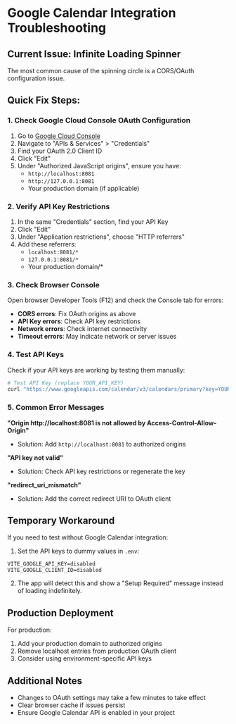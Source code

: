 # Google Calendar Integration Troubleshooting

## Current Issue: Infinite Loading Spinner

The most common cause of the spinning circle is a CORS/OAuth configuration issue.

## Quick Fix Steps:

### 1. Check Google Cloud Console OAuth Configuration

1. Go to [Google Cloud Console](https://console.cloud.google.com/)
2. Navigate to "APIs & Services" > "Credentials"
3. Find your OAuth 2.0 Client ID
4. Click "Edit"
5. Under "Authorized JavaScript origins", ensure you have:
   - `http://localhost:8081`
   - `http://127.0.0.1:8081`
   - Your production domain (if applicable)

### 2. Verify API Key Restrictions

1. In the same "Credentials" section, find your API Key
2. Click "Edit"
3. Under "Application restrictions", choose "HTTP referrers"
4. Add these referrers:
   - `localhost:8081/*`
   - `127.0.0.1:8081/*`
   - Your production domain/*

### 3. Check Browser Console

Open browser Developer Tools (F12) and check the Console tab for errors:

- **CORS errors**: Fix OAuth origins as above
- **API Key errors**: Check API key restrictions
- **Network errors**: Check internet connectivity
- **Timeout errors**: May indicate network or server issues

### 4. Test API Keys

Check if your API keys are working by testing them manually:

```bash
# Test API Key (replace YOUR_API_KEY)
curl "https://www.googleapis.com/calendar/v3/calendars/primary?key=YOUR_API_KEY"
```

### 5. Common Error Messages

**"Origin http://localhost:8081 is not allowed by Access-Control-Allow-Origin"**
- Solution: Add `http://localhost:8081` to authorized origins

**"API key not valid"**
- Solution: Check API key restrictions or regenerate the key

**"redirect_uri_mismatch"**
- Solution: Add the correct redirect URI to OAuth client

## Temporary Workaround

If you need to test without Google Calendar integration:

1. Set the API keys to dummy values in `.env`:
```env
VITE_GOOGLE_API_KEY=disabled
VITE_GOOGLE_CLIENT_ID=disabled
```

2. The app will detect this and show a "Setup Required" message instead of loading indefinitely.

## Production Deployment

For production:
1. Add your production domain to authorized origins
2. Remove localhost entries from production OAuth client
3. Consider using environment-specific API keys

## Additional Notes

- Changes to OAuth settings may take a few minutes to take effect
- Clear browser cache if issues persist
- Ensure Google Calendar API is enabled in your project